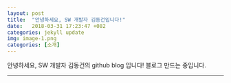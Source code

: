 ```yaml
---
layout: post
title:  "안녕하세요, SW 개발자 김동건입니다!"
date:   2018-03-31 17:23:47 +082
categories: jekyll update
img: image-1.png
categories: [소개]
---
```

안녕하세요, SW 개발자 김동건의 github blog 입니다!
블로그 만드는 중입니다.

- - -

